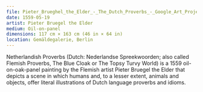 ```yaml
---
file: Pieter_Brueghel_the_Elder_-_The_Dutch_Proverbs_-_Google_Art_Project.jpg
date: 1559-05-19
artist: Pieter Bruegel the Elder
medium: Oil-on-panel
dimensions: 117 cm × 163 cm (46 in × 64 in)
location: Gemäldegalerie, Berlin
---
```


Netherlandish Proverbs (Dutch: Nederlandse Spreekwoorden; also called Flemish Proverbs, The Blue Cloak or The Topsy Turvy World) is a 1559 oil-on-oak-panel painting by the Flemish artist Pieter Bruegel the Elder that depicts a scene in which humans and, to a lesser extent, animals and objects, offer literal illustrations of Dutch language proverbs and idioms.